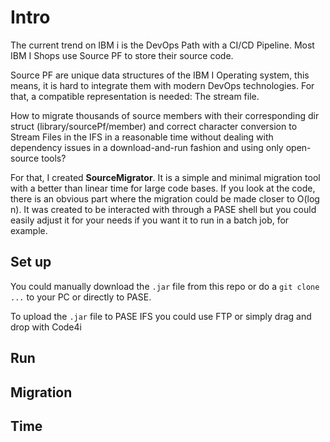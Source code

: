 # Intro

The current trend on IBM i is the DevOps Path with a CI/CD Pipeline. Most IBM I Shops use Source PF to store their source code. 

Source PF are unique data structures of the IBM I Operating system, this means, it is hard to integrate them with modern DevOps technologies. For that, a compatible representation is needed: The stream file.

How to migrate thousands of source members with their corresponding dir struct (library/sourcePf/member) and correct character conversion to Stream Files in the IFS in a reasonable time without dealing with dependency issues in a download-and-run fashion and using only open-source tools?

For that, I created **SourceMigrator**. It is a simple and minimal migration tool with a better than linear time for large code bases. If you look at the code, there is an obvious part where the migration could be made closer to O(log n). It was created to be interacted with through a PASE shell but you could easily adjust it for your needs if you want it to run in a batch job, for example.

## Set up

You could manually download the `.jar` file from this repo or do a `git clone ...` to your PC or directly to PASE.

To upload the `.jar` file to PASE IFS you could use FTP or simply drag and drop with Code4i

## Run



## Migration



## Time



##
